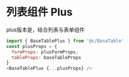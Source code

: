 # 列表组件 Plus 

plus版本是，结合列表与表单组件

```js
import { BaseTablePlus } from '@c/BaseTable'
const plusProps = {
  formProps: plusFormProps,
  tableProps: baseTableProps
}
<BaseTablePlus {...plusProps} />
```
